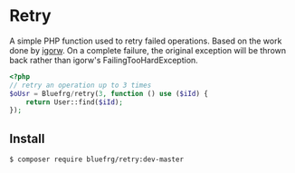 # Retry

A simple PHP function used to retry failed operations. Based on the work done by [igorw](https://github.com/igorw/retry/).
On a complete failure, the original exception will be thrown back rather than igorw's FailingTooHardException.

```php
<?php
// retry an operation up to 3 times
$oUsr = Bluefrg/retry(3, function () use ($iId) {
    return User::find($iId);
});
```

## Install

```bash
$ composer require bluefrg/retry:dev-master
```